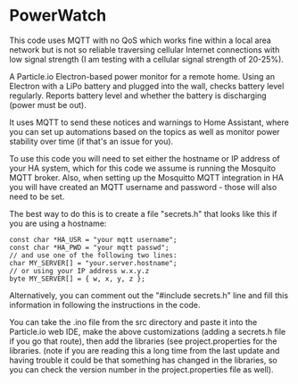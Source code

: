 # PowerWatch

This code uses MQTT with no QoS which works
fine within a local area network but is not so reliable traversing cellular Internet
connections with low signal strength (I am testing with a cellular signal strength
of 20-25%).

A Particle.io Electron-based power monitor for a remote home. Using an Electron
with a LiPo battery and plugged into the wall, checks battery level regularly.
Reports battery level and whether the battery is discharging (power must be out).

It uses MQTT to send these notices and warnings to Home Assistant, where you can set
up automations based on the topics as well as monitor power stability over time (if
that's an issue for you).

To use this code you will need to set either the hostname or IP address of your HA system,
which for this code we assume is running the Mosquito MQTT broker.
Also, when setting up the Mosquitto MQTT integration in HA you will have created
an MQTT username and password - those will also need to be set.

The best way to do this is to create a file "secrets.h" that looks like this if you are
using a hostname:

```
const char *HA_USR = "your mqtt username";
const char *HA_PWD = "your mqtt passwd";
// and use one of the following two lines:
char MY_SERVER[] = "your.server.hostname";
// or using your IP address w.x.y.z
byte MY_SERVER[] = { w, x, y, z };
```

Alternatively, you can comment out the "#include secrets.h" line and fill this information in
following the instructions in the code.

You can take the .ino file from the src directory and paste it into the Particle.io web IDE,
make the above customizations (adding a secrets.h file if you go that route),
then add the libraries (see project.properties for
the libraries. (note if you are reading this a long time from the last update and
having trouble it could be that something has changed in the libraries, so you
can check the version number in the project.properties file as well).
